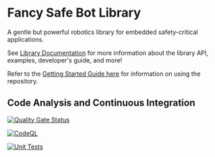 # Fancy Safe Bot Library

A gentle but powerful robotics library for embedded safety-critical applications.

See [Library Documentation](https://docs.fancysafebot.com) for more information about the library API, examples, developer's guide, and more!

Refer to the [Getting Started Guide here](docs/topics/GettingStarted.md) for information on using the repository.

## Code Analysis and Continuous Integration

[![Quality Gate Status](https://sonarcloud.io/api/project_badges/measure?project=FancySafeBot_fsb-library&metric=alert_status)](https://sonarcloud.io/summary/new_code?id=FancySafeBot_fsb-library)

[![CodeQL](https://github.com/FancySafeBot/fsb-library/actions/workflows/codeql.yml/badge.svg)](https://github.com/FancySafeBot/fsb-library/actions/workflows/codeql.yml)

[![Unit Tests](https://github.com/FancySafeBot/fsb-library/actions/workflows/cmake-single-platform.yml/badge.svg)](https://github.com/FancySafeBot/fsb-library/actions/workflows/cmake-single-platform.yml)
